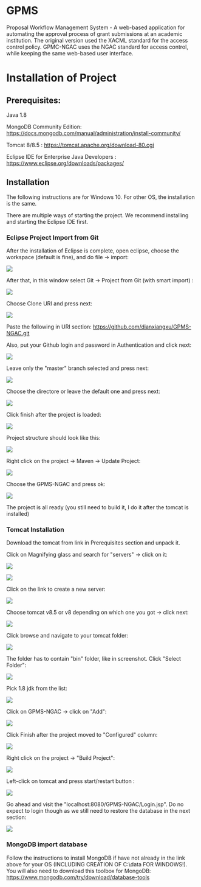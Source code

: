 # GPMS
Proposal Workflow Management System - A web-based application for automating the approval process of grant submissions at an academic institution. The original version used the XACML standard for the access control policy. GPMC-NGAC uses the NGAC standard for access control, while keeping the same web-based user interface. 

# Installation of Project
## Prerequisites: 

Java 1.8

MongoDB Community Edition: https://docs.mongodb.com/manual/administration/install-community/

Tomcat 8/8.5 : https://tomcat.apache.org/download-80.cgi

Eclipse IDE for Enterprise Java Developers : https://www.eclipse.org/downloads/packages/

## Installation
The following instructions are for Windows 10. For other OS, the installation is the same. 

There are multiple ways of starting the project. We recommend installing and starting the Eclipse IDE first.


### Eclipse Project Import from Git

After the installation of Eclipse is complete, open eclipse, choose the workspace (default is fine), and do file -> import: 

![](https://github.com/dianxiangxu/GPMS-NGAC/blob/master/Documentation/InstallationScreenshots/ProjectImport/1.jpg)

After that, in this window select Git -> Project from Git (with smart import) :

![](https://github.com/dianxiangxu/GPMS-NGAC/blob/master/Documentation/InstallationScreenshots/ProjectImport/2.jpg)

Choose Clone URI and press next: 

![](https://github.com/dianxiangxu/GPMS-NGAC/blob/master/Documentation/InstallationScreenshots/ProjectImport/3.jpg)

Paste the following in URI section:  https://github.com/dianxiangxu/GPMS-NGAC.git

Also, put your Github login and password in Authentication and click next: 

![](https://github.com/dianxiangxu/GPMS-NGAC/blob/master/Documentation/InstallationScreenshots/ProjectImport/4.jpg)

Leave only the "master" branch selected and press next: 

![](https://github.com/dianxiangxu/GPMS-NGAC/blob/master/Documentation/InstallationScreenshots/ProjectImport/5.jpg)

Choose the directore or leave the default one and press next: 

![](https://github.com/dianxiangxu/GPMS-NGAC/blob/master/Documentation/InstallationScreenshots/ProjectImport/6.jpg)

Click finish after the project is loaded: 

![](https://github.com/dianxiangxu/GPMS-NGAC/blob/master/Documentation/InstallationScreenshots/ProjectImport/7.jpg)

Project structure should look like this: 

![](https://github.com/dianxiangxu/GPMS-NGAC/blob/master/Documentation/InstallationScreenshots/ProjectImport/8.jpg)

Right click on the project -> Maven -> Update Project: 

![](https://github.com/dianxiangxu/GPMS-NGAC/blob/master/Documentation/InstallationScreenshots/ProjectImport/10.jpg)

Choose the GPMS-NGAC and press ok:

![](https://github.com/dianxiangxu/GPMS-NGAC/blob/master/Documentation/InstallationScreenshots/ProjectImport/11.jpg)

The project is all ready (you still need to build it, I do it after the tomcat is installed)

### Tomcat Installation

Download the tomcat from link in Prerequisites section and unpack it.  

Click on Magnifying glass and search for "servers" -> click on it: 

![](https://github.com/dianxiangxu/GPMS-NGAC/blob/master/Documentation/InstallationScreenshots/TomcatInstallation/1.jpg)

![](https://github.com/dianxiangxu/GPMS-NGAC/blob/master/Documentation/InstallationScreenshots/TomcatInstallation/2.jpg)

Click on the link to create a new server: 

![](https://github.com/dianxiangxu/GPMS-NGAC/blob/master/Documentation/InstallationScreenshots/TomcatInstallation/3.jpg)

Choose tomcat v8.5 or v8 depending on which one you got -> click next: 

![](https://github.com/dianxiangxu/GPMS-NGAC/blob/master/Documentation/InstallationScreenshots/TomcatInstallation/4.jpg)

Click browse and navigate to your tomcat folder:

![](https://github.com/dianxiangxu/GPMS-NGAC/blob/master/Documentation/InstallationScreenshots/TomcatInstallation/5.jpg)

The folder has to contain "bin" folder, like in screenshot. Click "Select Folder":

![](https://github.com/dianxiangxu/GPMS-NGAC/blob/master/Documentation/InstallationScreenshots/TomcatInstallation/6.jpg)

Pick 1.8 jdk from the list: 

![](https://github.com/dianxiangxu/GPMS-NGAC/blob/master/Documentation/InstallationScreenshots/TomcatInstallation/7.jpg)

Click on GPMS-NGAC -> click on "Add": 

![](https://github.com/dianxiangxu/GPMS-NGAC/blob/master/Documentation/InstallationScreenshots/TomcatInstallation/8.jpg)

Click Finish after the project moved to "Configured" column:

![](https://github.com/dianxiangxu/GPMS-NGAC/blob/master/Documentation/InstallationScreenshots/TomcatInstallation/9.jpg)

Right click on the project -> "Build Project": 

![](https://github.com/dianxiangxu/GPMS-NGAC/blob/master/Documentation/InstallationScreenshots/TomcatInstallation/10.jpg)

Left-click on tomcat and press start/restart button :

![](https://github.com/dianxiangxu/GPMS-NGAC/blob/master/Documentation/InstallationScreenshots/TomcatInstallation/9.1.jpg)

Go ahead and visit the "localhost:8080/GPMS-NGAC/Login.jsp". Do no expect to login though as we still need to restore the database in the next section: 

![](https://github.com/dianxiangxu/GPMS-NGAC/blob/master/Documentation/InstallationScreenshots/TomcatInstallation/11.png)


### MongoDB import database

Follow the instructions to install MongoDB if have not already in the link above for your OS (INCLUDING CREATION OF C:\data FOR WINDOWS!). 
You will also need to download this toolbox for MongoDB: https://www.mongodb.com/try/download/database-tools
